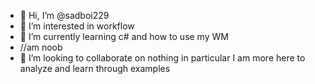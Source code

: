 - 👋 Hi, I’m @sadboi229
- 👀 I’m interested in workflow
- 🌱 I’m currently learning c# and how to use my WM
-   //am noob
- 💞️ I’m looking to collaborate on nothing in particular I am more here to analyze and learn through examples

<!---
sadboi229/sadboi229 is a ✨ special ✨ repository because its `README.md` (this file) appears on your GitHub profile.
You can click the Preview link to take a look at your changes.
--->
